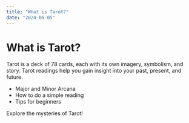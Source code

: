 ```yaml
---
title: "What is Tarot?"
date: "2024-06-05"
---
```


# What is Tarot?

Tarot is a deck of 78 cards, each with its own imagery, symbolism, and story. Tarot readings help you gain insight into your past, present, and future.

- Major and Minor Arcana
- How to do a simple reading
- Tips for beginners

Explore the mysteries of Tarot! 